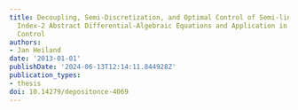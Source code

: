 ```yaml
---
title: Decoupling, Semi-Discretization, and Optimal Control of Semi-linear Semi-explicit
  Index-2 Abstract Differential-Algebraic Equations and Application in Optimal Flow
  Control
authors:
- Jan Heiland
date: '2013-01-01'
publishDate: '2024-06-13T12:14:11.844928Z'
publication_types:
- thesis
doi: 10.14279/depositonce-4069
---
```

